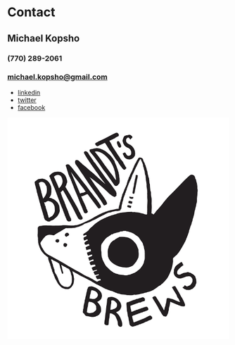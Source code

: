 <head>
  <link rel="icon" href="BrandtsBrewVector2-1.png" type="image/x-icon">
</head>

# Contact
## Michael Kopsho
### (770) 289-2061
### michael.kopsho@gmail.com
* [linkedin](https://www.linkedin.com/in/michael-kopsho-b2b37a2a/)
* [twitter](https://twitter.com/Michael_Tsunam1)
* [facebook](https://www.facebook.com/Rembrandt89)

[![Brandt's Brews](/BrandtsBrewVector-1.png)](https://www.instagram.com/hikari_smoked_bacon/?hl=en)
